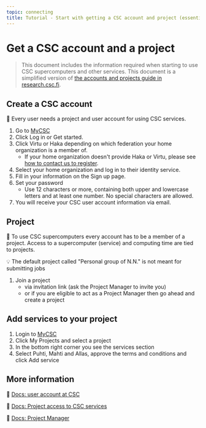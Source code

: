 ```yaml
---
topic: connecting
title: Tutorial - Start with getting a CSC account and project (essential)
---
```


# Get a CSC account and a project

> This document includes the information required when starting to use CSC supercomputers and other services.
> This document is a simplified version of [the accounts and projects guide in research.csc.fi](https://research.csc.fi/accounts-and-projects).

## Create a CSC account

💬 Every user needs a project and user account for using CSC services.

1. Go to [MyCSC](my.csc.fi)
2. Click Log in or Get started.
3. Click Virtu or Haka depending on which federation your home organization is a member of.
    - If your home organization doesn't provide Haka or Virtu, please see [how to contact us to register](https://docs.csc.fi/accounts/how-to-create-new-user-account/#getting-an-account-without-haka-or-virtu).
4. Select your home organization and log in to their identity service.
5. Fill in your information on the Sign up page.
6. Set your password
    - Use 12 characters or more, containing both upper and lowercase letters and at least one number. No special characters are allowed.
7. You will receive your CSC user account information via email.

## Project

💬 To use CSC supercomputers every account has to be a member of a project. Access to a supercomputer (service) and computing time are tied to projects.

💡 The default project called "Personal group of N.N." is not meant for submitting jobs

1. Join a project
    - via invitation link (ask the Project Manager to invite you)
    - or if you are eligible to act as a Project Manager then go ahead and create a project

## Add services to your project

1. Login to [MyCSC](my.csc.fi)
2. Click My Projects and select a project
3. In the bottom right corner you see the services section
4. Select Puhti, Mahti and Allas, approve the terms and conditions and click Add service

## More information

💭 [Docs: user account at CSC](https://docs.csc.fi/accounts/how-to-create-new-user-account/)

💭 [Docs: Project access to CSC services](https://docs.csc.fi/accounts/how-to-add-service-access-for-project/)

💭 [Docs: Project Manager](https://www.csc.fi/en/prerequisites-for-a-project-manager)
